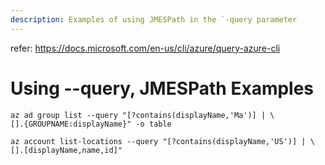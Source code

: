 ```yaml
---
description: Examples of using JMESPath in the `-query parameter
---
```


refer: https://docs.microsoft.com/en-us/cli/azure/query-azure-cli


# Using --query,  JMESPath Examples



```text
az ad group list --query "[?contains(displayName,'Ma')] | \
[].{GROUPNAME:displayName}" -o table

az account list-locations --query "[?contains(displayName,'US')] | \
[].[displayName,name,id]"

```

